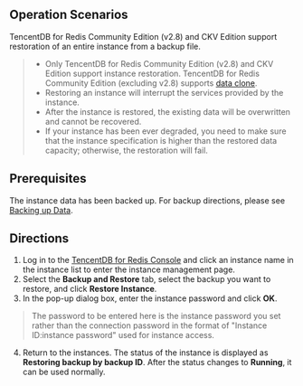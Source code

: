 ## Operation Scenarios
TencentDB for Redis Community Edition (v2.8) and CKV Edition support restoration of an entire instance from a backup file.
	
>
>- Only TencentDB for Redis Community Edition (v2.8) and CKV Edition support instance restoration. TencentDB for Redis Community Edition (excluding v2.8) supports [data clone](https://intl.cloud.tencent.com/document/product/239/31897).
>- Restoring an instance will interrupt the services provided by the instance.
>- After the instance is restored, the existing data will be overwritten and cannot be recovered.
>- If your instance has been ever degraded, you need to make sure that the instance specification is higher than the restored data capacity; otherwise, the restoration will fail.

## Prerequisites
The instance data has been backed up. For backup directions, please see [Backing up Data](https://intl.cloud.tencent.com/document/product/239/7071).

## Directions
1. Log in to the [TencentDB for Redis Console](https://console.cloud.tencent.com/redis) and click an instance name in the instance list to enter the instance management page.
2. Select the **Backup and Restore** tab, select the backup you want to restore, and click **Restore Instance**.
3. In the pop-up dialog box, enter the instance password and click **OK**.
>The password to be entered here is the instance password you set rather than the connection password in the format of "Instance ID:instance password" used for instance access.
>
4. Return to the instances. The status of the instance is displayed as **Restoring backup by backup ID**. After the status changes to **Running**, it can be used normally.


